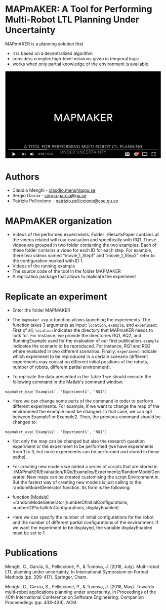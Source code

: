 
# MAPmAKER: A Tool for Performing Multi-Robot LTL Planning Under Uncertainty
MAPmAKER is a planning solution that 
- it is based on a decentralized algorithm  
- considers complex high-level missions given in temporal logic
- works when only partial knowledge of the environment is available. 



[![IMAGE ALT TEXT HERE](Image/videoimage.png)](https://www.youtube.com/watch?v=TJzC_u2yfzQ&feature=youtu.be)

# Authors
- Claudio Menghi - claudio.menghi@gu.se
- Sergio García - sergio.garcia@gu.se
- Patrizio Pelliccione - patrizio.pelliccione@cse.gu.se

# MAPmAKER organization

- Videos of the performed experiments. Folder ./ResultsPaper contains all the videos related with our evaluation and specifically with RQ1. 
These videos are grouped in two folder containing the two examples.
Each of these folder contains a video for each ID for each step. For example, there two videos named “movie_1_Step1” and “movie_1_Step2” refer to the configuration marked with ID 1.
- Videos of the running example
- The source code of the tool in the folder MAPMAKER
- A replication package that allows to replicate the experiment

# Replicate an experiment
- Enter the folder MAPMAKER

- The `mapmaker_exp.m`  function allows launching the experiments. The function takes 3 arguments as input: `location`, `example`, and `experiment`. First of all, `location` indicates the directory that MAPmaKER needs to look for. For instance, we provide the directories RQ1, RQ2, and RunningExample used for the evaluation of our first publication.  `example` indicates the scenario to be reproduced. For instance, RQ1 and RQ2 where evaluated in two different scenarios. Finally, `experiment` indicate which experiment to be reproduced in a certain scenario (different experiments may consist on different initial positions of the robots, number of robots, different partial environment).

- To replicate the data presented in the Table 1 we should execute the following command in the Matlab's command window:

`mapmaker_exp('Example1', 'Experiment1', 'RQ1')`

- Here we can change some parts of the command in order to perform different experiments. For example, if we want to change the map of the environment the example must be changed. In that case, we can opt between Example1 or Example2. Then, the previous command should be changed to:

`mapmaker_exp('Example2', 'Experiment1', 'RQ1')`

- Not only the map can be changed but also the research question experiment or the experiment to be performed (we have experiments from 1 to 3, but more experiments can be performed and stored in these paths). 

- For creating new models we added a series of scripts that are stored in ./MAPmaKER/Evaluation/RQx/Exampley/Experimentz/RandomModelGenerator. New maps can be created customising the script Environment.m. But the fastest way of creating new models is just calling to the randomModelGenerator function. Its form is the following:

- function [Models] =randomModelGenerator(numberOfInitialConfigurations, numberOfPartialInfoConfigurations, displayEnabled)

- Here we can specify the number of initial configurations for the robot and the number of different partial configurations of the environment. If we want the experiment to be displayed, the variable displayEnabled must be set to 1.

# Publications

Menghi, C., Garcia, S., Pelliccione, P., & Tumova, J. (2018, July). Multi-robot LTL planning under uncertainty. In International Symposium on Formal Methods (pp. 399-417). Springer, Cham.

Menghi, C., García, S., Pelliccione, P., & Tumova, J. (2018, May). Towards multi-robot applications planning under uncertainty. In Proceedings of the 40th International Conference on Software Engineering: Companion Proceeedings (pp. 438-439). ACM.


